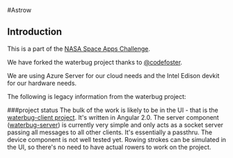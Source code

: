 #Astrow

## Introduction
This is a part of the [NASA Space Apps Challenge](https://2016.spaceappschallenge.org/). 

We have forked the waterbug project thanks to [@codefoster](http://github.com/codefoster). 

We are using Azure Server for our cloud needs and the Intel Edison devkit for our hardware needs.




The following is legacy information from the waterbug project:


###project status
The bulk of the work is likely to be in the UI - that is the [waterbug-client project](http://github.com/codefoster/waterbug-client). It's written in Angular 2.0.
The server component ([waterbug-server](http://github.com/codefoster/waterbug-server)) is currently very simple and only acts as a socket server passing all messages to all other clients. It's essentially a passthru.
The device component is not well tested yet. Rowing strokes can be simulated in the UI, so there's no need to have actual rowers to work on the project.

